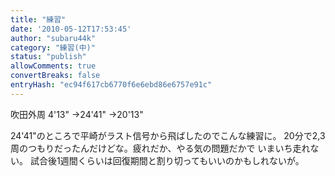 ```yaml
---
title: "練習"
date: '2010-05-12T17:53:45'
author: "subaru44k"
category: "練習(中)"
status: "publish"
allowComments: true
convertBreaks: false
entryHash: "ec94f617cb6770f6e6ebd86e6757e91c"
---
```

吹田外周
4'13"
→24'41"
→20'13"

24'41"のところで平崎がラスト信号から飛ばしたのでこんな練習に。
20分で2,3周のつもりだったんだけどな。疲れだか、やる気の問題だかで
いまいち走れない。
試合後1週間くらいは回復期間と割り切ってもいいのかもしれないが。
